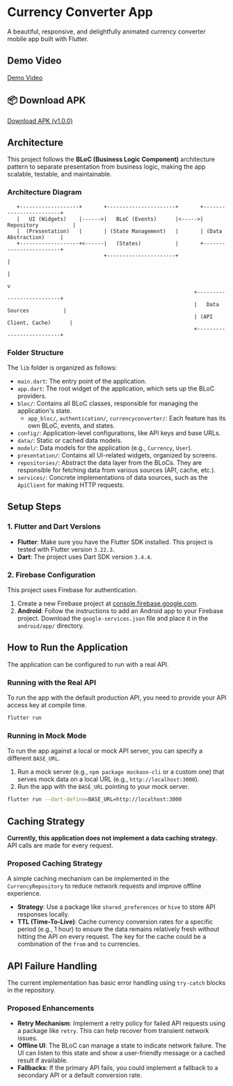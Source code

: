 # Currency Converter App

A beautiful, responsive, and delightfully animated currency converter mobile app built with Flutter.

## Demo Video

[Demo Video](assets/currencyconverter.mp4)


## 📦 Download APK
[Download APK (v1.0.0)](https://github.com/abhijithaj0004/Currency-Converter-App/commits/v1.0.0)


## Architecture

This project follows the **BLoC (Business Logic Component)** architecture pattern to separate presentation from business logic, making the app scalable, testable, and maintainable.

### Architecture Diagram

```
   +-------------------+       +----------------------+       +------------------------+
   |   UI (Widgets)    |------>|   BLoC (Events)      |<----->|   Repository           |
   |  (Presentation)   |       | (State Management)   |       | (Data Abstraction)     |
   +-------------------+<------|   (States)           |       +------------------------+
                               +----------------------+                 |
                                                                        |
                                                                        v
                                                            +--------------------------+
                                                            |   Data Sources           |
                                                            | (API Client, Cache)      |
                                                            +--------------------------+
```

### Folder Structure

The `lib` folder is organized as follows:

-   `main.dart`: The entry point of the application.
-   `app.dart`: The root widget of the application, which sets up the BLoC providers.
-   `bloc/`: Contains all BLoC classes, responsible for managing the application's state.
    -   `app_bloc/`, `authentication/`, `currencyconverter/`: Each feature has its own BLoC, events, and states.
-   `config/`: Application-level configurations, like API keys and base URLs.
-   `data/`: Static or cached data models.
-   `model/`: Data models for the application (e.g., `Currency`, `User`).
-   `presentation/`: Contains all UI-related widgets, organized by screens.
-   `repositories/`: Abstract the data layer from the BLoCs. They are responsible for fetching data from various sources (API, cache, etc.).
-   `services/`: Concrete implementations of data sources, such as the `ApiClient` for making HTTP requests.

## Setup Steps

### 1. Flutter and Dart Versions

-   **Flutter**: Make sure you have the Flutter SDK installed. This project is tested with Flutter version `3.22.3`.
-   **Dart**: The project uses Dart SDK version `3.4.4`.

### 2. Firebase Configuration

This project uses Firebase for authentication.

1.  Create a new Firebase project at [console.firebase.google.com](https://console.firebase.google.com/).
2.  **Android**: Follow the instructions to add an Android app to your Firebase project. Download the `google-services.json` file and place it in the `android/app/` directory.


## How to Run the Application

The application can be configured to run with a real API.

### Running with the Real API

To run the app with the default production API, you need to provide your API access key at compile time.

```bash
flutter run
```

### Running in Mock Mode

To run the app against a local or mock API server, you can specify a different `BASE_URL`.

1.  Run a mock server (e.g., `npm package mockoon-cli` or a custom one) that serves mock data on a local URL (e.g., `http://localhost:3000`).
2.  Run the app with the `BASE_URL` pointing to your mock server.

```bash
flutter run --dart-define=BASE_URL=http://localhost:3000
```

## Caching Strategy

**Currently, this application does not implement a data caching strategy.** API calls are made for every request.

### Proposed Caching Strategy

A simple caching mechanism can be implemented in the `CurrencyRepository` to reduce network requests and improve offline experience.

-   **Strategy**: Use a package like `shared_preferences` or `hive` to store API responses locally.
-   **TTL (Time-To-Live)**: Cache currency conversion rates for a specific period (e.g., 1 hour) to ensure the data remains relatively fresh without hitting the API on every request. The key for the cache could be a combination of the `from` and `to` currencies.

## API Failure Handling

The current implementation has basic error handling using `try-catch` blocks in the repository.

### Proposed Enhancements

-   **Retry Mechanism**: Implement a retry policy for failed API requests using a package like `retry`. This can help recover from transient network issues.
-   **Offline UI**: The BLoC can manage a state to indicate network failure. The UI can listen to this state and show a user-friendly message or a cached result if available.
-   **Fallbacks**: If the primary API fails, you could implement a fallback to a secondary API or a default conversion rate.